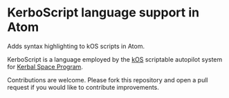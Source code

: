 # KerboScript language support in Atom

Adds syntax highlighting to kOS scripts in Atom.

KerboScript is a language employed by the [kOS](http://ksp-kos.github.io/KOS_DOC/)
scriptable autopilot system for [Kerbal Space Program](http://kerbalspaceprogram.com).

Contributions are welcome. Please fork this repository and open a pull
request if you would like to contribute improvements.
